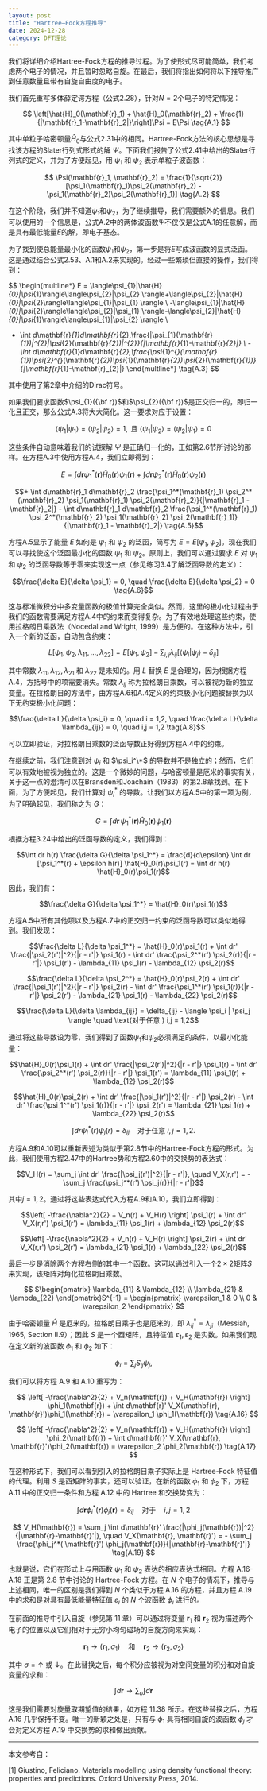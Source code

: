 ```yaml
---
layout: post
title: "Hartree–Fock方程推导"
date: 2024-12-28
category: DFT理论
---
```


我们将详细介绍Hartree-Fock方程的推导过程。为了使形式尽可能简单，我们考虑两个电子的情况，并且暂时忽略自旋。在最后，我们将指出如何将以下推导推广到任意数量且带有自旋自由度的电子。

我们首先重写多体薛定谔方程（公式2.28），针对$N=2$个电子的特定情况：

$$
\left[\hat{H}_0(\mathbf{r}_1) + \hat{H}_0(\mathbf{r}_2) + \frac{1}{|\mathbf{r}_1-\mathbf{r}_2|}\right]\Psi = E\Psi \tag{A.1}
$$

其中单粒子哈密顿量$\hat{H}_0$与公式2.31中的相同。Hartree-Fock方法的核心思想是寻找该方程的Slater行列式形式的解 $\Psi$。下面我们报告了公式2.41中给出的Slater行列式的定义，并为了方便起见，用 $\psi_1$ 和 $\psi_2$ 表示单粒子波函数：

$$
\Psi(\mathbf{r}_1, \mathbf{r}_2) = \frac{1}{\sqrt{2}}[\psi_1(\mathbf{r}_1)\psi_2(\mathbf{r}_2) - \psi_1(\mathbf{r}_2)\psi_2(\mathbf{r}_1)] \tag{A.2}
$$

在这个阶段，我们并不知道$\psi_{1}$和$\psi_{2}$，为了继续推导，我们需要额外的信息。我们可以使用的一个信息是，公式A.2中的两体波函数$\Psi$不仅仅是公式A.1的任意解，而是具有最低能量$E$的解，即电子基态。

为了找到使总能量最小化的函数$\psi_{1}$和$\psi_{2}$，第一步是将$E$写成波函数的显式泛函。这是通过结合公式2.53、A.1和A.2来实现的。经过一些繁琐但直接的操作，我们得到：

$$
\begin{multline*}
E = \langle\psi_{1}|\hat{H}_{0}|\psi_{1}\rangle\langle\psi_{2}|\psi_{2} \rangle+\langle\psi_{2}|\hat{H}_{0}|\psi_{2}\rangle\langle\psi_{1}|\psi_{1} \rangle \\
-\langle\psi_{1}|\hat{H}_{0}|\psi_{2}\rangle\langle\psi_{2}|\psi_{1} \rangle-\langle\psi_{2}|\hat{H}_{0}|\psi_{1}\rangle\langle\psi_{1}|\psi_{2} \rangle \\
+ \int d\mathbf{r}_{1}d\mathbf{r}_{2}\,\frac{|\psi_{1}(\mathbf{r}_{1})|^{2}|\psi_{2}(\mathbf{r}_{2})|^{2}}{|\mathbf{r}_{1}-\mathbf{r}_{2}|} \\
-\int d\mathbf{r}_{1}d\mathbf{r}_{2}\,\frac{\psi_{1}^{*}(\mathbf{r}_{1})\psi_{2}^{*}(\mathbf{r}_{2})\psi_{1}(\mathbf{r}_{2})\psi_{2}(\mathbf{r}_{1})}{|\mathbf{r}_{1}-\mathbf{r}_{2}|}
\end{multline*}
\tag{A.3}
$$

其中使用了第2章中介绍的Dirac符号。

如果我们要求函数$\psi_{1}({\bf r})$和$\psi_{2}({\bf r})$是正交归一的，即归一化且正交，那么公式A.3将大大简化。这一要求对应于设置：

$$\langle \psi_1 |\psi_1 \rangle = \langle \psi_2 |\psi_2 \rangle = 1, \text{ 且 } \langle \psi_1 |\psi_2 \rangle = \langle \psi_2 |\psi_1 \rangle = 0 \tag{A.4}$$

这些条件自动意味着我们的试探解 $\Psi$ 是正确归一化的，正如第2.6节所讨论的那样。在方程A.3中使用方程A.4，我们立即得到：

$$E = \int d\mathbf{r} \psi_1^*(\mathbf{r}) \hat{H}_0(\mathbf{r}) \psi_1(\mathbf{r}) + \int d\mathbf{r} \psi_2^*(\mathbf{r}) \hat{H}_0(\mathbf{r}) \psi_2(\mathbf{r})$$

$$+ \int d\mathbf{r}_1 d\mathbf{r}_2 \frac{\psi_1^*(\mathbf{r}_1) \psi_2^*(\mathbf{r}_2) \psi_1(\mathbf{r}_1) \psi_2(\mathbf{r}_2)}{|\mathbf{r}_1 - \mathbf{r}_2|} - \int d\mathbf{r}_1 d\mathbf{r}_2 \frac{\psi_1^*(\mathbf{r}_1) \psi_2^*(\mathbf{r}_2) \psi_1(\mathbf{r}_2) \psi_2(\mathbf{r}_1)}{|\mathbf{r}_1 - \mathbf{r}_2|} \tag{A.5}$$

方程A.5显示了能量 $E$ 如何是 $\psi_1$ 和 $\psi_2$ 的泛函，简写为 $E = E[\psi_1, \psi_2]$。现在我们可以寻找使这个泛函最小化的函数 $\psi_1$ 和 $\psi_2$。原则上，我们可以通过要求 $E$ 对 $\psi_1$ 和 $\psi_2$ 的泛函导数等于零来实现这一点（参见练习3.4了解泛函导数的定义）：

$$\frac{\delta E}{\delta \psi_1} = 0, \quad \frac{\delta E}{\delta \psi_2} = 0 \tag{A.6}$$

这与标准微积分中多变量函数的极值计算完全类似。然而，这里的极小化过程由于我们的函数需要满足方程A.4中的约束而变得复杂。为了有效地处理这些约束，使用拉格朗日乘数法（Nocedal and Wright, 1999）是方便的。在这种方法中，引入一个新的泛函，自动包含约束：

$$L[\psi_1, \psi_2, \lambda_{11}, \ldots, \lambda_{22}] = E[\psi_1, \psi_2] - \sum_{i,j} \lambda_{ij} [\langle \psi_i |\psi_j \rangle - \delta_{ij}] \tag{A.7}$$

其中常数 $\lambda_{11}, \lambda_{12}, \lambda_{21}$ 和 $\lambda_{22}$ 是未知的。用 $L$ 替换 $E$ 是合理的，因为根据方程A.4，方括号中的项需要消失。常数 $\lambda_{ij}$ 称为拉格朗日乘数，可以被视为新的独立变量。在拉格朗日的方法中，由方程A.6和A.4定义的约束极小化问题被替换为以下无约束极小化问题：

$$\frac{\delta L}{\delta \psi_i} = 0, \quad i = 1,2, \quad \frac{\delta L}{\delta \lambda_{ij}} = 0, \quad i,j = 1,2 \tag{A.8}$$

可以立即验证，对拉格朗日乘数的泛函导数正好得到方程A.4中的约束。

在继续之前，我们注意到对 $\psi_i$ 和 $\psi_i^\*$ 的导数并不是独立的；然而，它们可以有效地被视为独立的。这是一个微妙的问题，与哈密顿量是厄米的事实有关，关于这一点的澄清可以在Bransden和Joachain（1983）的第2.8章找到。在下面，为了方便起见，我们计算对 $\psi_i^*$ 的导数。让我们以方程A.5中的第一项为例，为了明确起见，我们称之为 $G$：

$$
G = \int d\mathbf{r}\,\psi_1^*(\mathbf{r})\hat{H}_0(\mathbf{r})\psi_1(\mathbf{r})
$$

根据方程3.24中给出的泛函导数的定义，我们得到：

$$\int dr h(r) \frac{\delta G}{\delta \psi_1^*} = \frac{d}{d\epsilon} \int dr [\psi_1^*(r) + \epsilon h(r)] \hat{H}_0(r)\psi_1(r) = \int dr h(r) \hat{H}_0(r)\psi_1(r)$$

因此，我们有：

$$\frac{\delta G}{\delta \psi_1^*} = \hat{H}_0(r)\psi_1(r)$$

方程A.5中所有其他项以及方程A.7中的正交归一约束的泛函导数可以类似地得到。我们发现：

$$\frac{\delta L}{\delta \psi_1^*} = \hat{H}_0(r)\psi_1(r) + \int dr' \frac{|\psi_2(r')|^2}{|r - r'|} \psi_1(r) - \int dr' \frac{\psi_2^*(r') \psi_2(r)}{|r - r'|} \psi_1(r') - \lambda_{11} \psi_1(r) - \lambda_{12} \psi_2(r)$$

$$\frac{\delta L}{\delta \psi_2^*} = \hat{H}_0(r)\psi_2(r) + \int dr' \frac{|\psi_1(r')|^2}{|r - r'|} \psi_2(r) - \int dr' \frac{\psi_1^*(r') \psi_1(r)}{|r - r'|} \psi_2(r') - \lambda_{21} \psi_1(r) - \lambda_{22} \psi_2(r)$$

$$\frac{\delta L}{\delta \lambda_{ij}} = \delta_{ij} - \langle \psi_i | \psi_j \rangle \quad \text{对于任意 } i,j = 1,2$$

通过将这些导数设为零，我们得到了函数$\psi_1$和$\psi_2$必须满足的条件，以最小化能量：

$$\hat{H}_0(r)\psi_1(r) + \int dr' \frac{|\psi_2(r')|^2}{|r - r'|} \psi_1(r) - \int dr' \frac{\psi_2^*(r') \psi_2(r)}{|r - r'|} \psi_1(r') = \lambda_{11} \psi_1(r) + \lambda_{12} \psi_2(r)$$

$$\hat{H}_0(r)\psi_2(r) + \int dr' \frac{|\psi_1(r')|^2}{|r - r'|} \psi_2(r) - \int dr' \frac{\psi_1^*(r') \psi_1(r)}{|r - r'|} \psi_2(r') = \lambda_{21} \psi_1(r) + \lambda_{22} \psi_2(r)$$

$$\int dr \psi_i^*(r) \psi_j(r) = \delta_{ij} \quad \text{对于任意 } i,j = 1,2.$$

方程A.9和A.10可以重新表述为类似于第2.8节中的Hartree-Fock方程的形式。为此，我们使用方程2.47中的Hartree势和方程2.60中的交换势的表达式：

$$V_H(r) = \sum_j \int dr' \frac{|\psi_j(r')|^2}{|r - r'|}, \quad V_X(r,r') = -\sum_j \frac{\psi_j^*(r') \psi_j(r)}{|r - r'|}$$

其中$j = 1,2$。通过将这些表达式代入方程A.9和A.10，我们立即得到：

$$\left[ -\frac{\nabla^2}{2} + V_n(r) + V_H(r) \right] \psi_1(r) + \int dr' V_X(r,r') \psi_1(r') = \lambda_{11} \psi_1(r) + \lambda_{12} \psi_2(r)$$

$$\left[ -\frac{\nabla^2}{2} + V_n(r) + V_H(r) \right] \psi_2(r) + \int dr' V_X(r,r') \psi_2(r') = \lambda_{21} \psi_1(r) + \lambda_{22} \psi_2(r)$$

最后一步是消除两个方程右侧的其中一个函数。这可以通过引入一个$2 \times 2$矩阵$S$来实现，该矩阵对角化拉格朗日乘数。

$$
S\begin{pmatrix} \lambda_{11} & \lambda_{12} \\ \lambda_{21} & \lambda_{22} \end{pmatrix}S^{-1} = \begin{pmatrix} \varepsilon_1 & 0 \\ 0 & \varepsilon_2 \end{pmatrix}
$$

由于哈密顿量 $\hat{H}$ 是厄米的，拉格朗日乘子也是厄米的，即 $\lambda_{ij}^* = \lambda_{ji}$（Messiah, 1965, Section II.9）；因此 $S$ 是一个酉矩阵，且特征值 $\varepsilon_1, \varepsilon_2$ 是实数。如果我们现在定义新的波函数 $\phi_1$ 和 $\phi_2$ 如下：

$$
\phi_i = \sum_j S_{ij} \psi_j,
$$

我们可以将方程 A.9 和 A.10 重写为：

$$
\left[ -\frac{\nabla^2}{2} + V_n(\mathbf{r}) + V_H(\mathbf{r}) \right] \phi_1(\mathbf{r}) + \int d\mathbf{r}' V_X(\mathbf{r}, \mathbf{r}')\phi_1(\mathbf{r}) = \varepsilon_1 \phi_1(\mathbf{r}) \tag{A.16}
$$

$$
\left[ -\frac{\nabla^2}{2} + V_n(\mathbf{r}) + V_H(\mathbf{r}) \right] \phi_2(\mathbf{r}) + \int d\mathbf{r}' V_X(\mathbf{r}, \mathbf{r}')\phi_2(\mathbf{r}) = \varepsilon_2 \phi_2(\mathbf{r}) \tag{A.17}
$$

在这种形式下，我们可以看到引入的拉格朗日乘子实际上是 Hartree-Fock 特征值的代理。利用 $S$ 是酉矩阵的事实，还可以验证，在新的函数 $\phi_1$ 和 $\phi_2$ 下，方程 A.11 中的正交归一条件和方程 A.12 中的 Hartree 和交换势变为：

$$
\int d\mathbf{r}\phi_i^*( \mathbf{r})\phi_j(\mathbf{r}) = \delta_{ij} \quad \text{对于} \quad i,j=1,2 \tag{A.18}
$$

$$
V_H(\mathbf{r}) = \sum_j \int d\mathbf{r}' \frac{|\phi_j(\mathbf{r})|^2}{|\mathbf{r}-\mathbf{r}'|}, \quad V_X(\mathbf{r}, \mathbf{r}') = - \sum_j \frac{\phi_j^*( \mathbf{r}') \phi_j(\mathbf{r})}{|\mathbf{r}-\mathbf{r}'|} \tag{A.19}
$$

也就是说，它们在形式上与用函数 $\psi_1$ 和 $\psi_2$ 表达的相应表达式相同。方程 A.16-A.18 正是第 2.8 节中讨论的 Hartree-Fock 方程。在 $N$ 个电子的情况下，推导与上述相同，唯一的区别是我们得到 $N$ 个类似于方程 A.16 的方程，并且方程 A.19 中的求和是对具有最低能量特征值 $\varepsilon_i$ 的 $N$ 个波函数 $\phi_i$ 进行的。

在前面的推导中引入自旋（参见第 11 章）可以通过将变量 $\mathbf{r}_1$ 和 $\mathbf{r}_2$ 视为描述两个电子的位置以及它们相对于无穷小均匀磁场的自旋方向来实现：

$$
\mathbf{r}_1 \rightarrow (\mathbf{r}_1, \sigma_1) \quad \text{和} \quad \mathbf{r}_2 \rightarrow (\mathbf{r}_2, \sigma_2)
$$

其中 $\sigma = \uparrow$ 或 $\downarrow$。在此替换之后，每个积分应被视为对空间变量的积分和对自旋变量的求和：

$$
\int d\mathbf{r} \rightarrow \sum_\sigma \int d\mathbf{r}
$$

这是我们需要对旋量取期望值的结果，如方程 11.38 所示。在这些替换之后，方程 A.16 几乎保持不变。唯一的新颖之处是，只有与 $\phi_1$ 具有相同自旋的波函数 $\phi_j$ 才会对定义方程 A.19 中交换势的求和做出贡献。


---
本文参考自：

[1] Giustino, Feliciano. Materials modelling using density functional theory: properties and predictions. Oxford University Press, 2014.